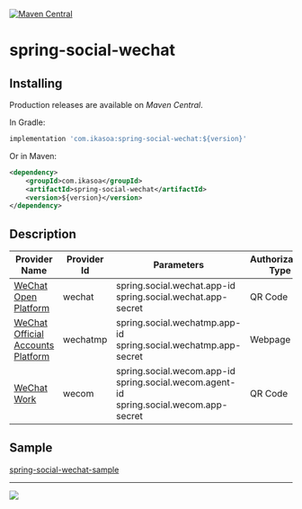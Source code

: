 [![Maven Central](https://maven-badges.herokuapp.com/maven-central/com.ikasoa/spring-social-wechat/badge.svg)](https://maven-badges.herokuapp.com/maven-central/com.ikasoa/spring-social-wechat)

# spring-social-wechat #

## Installing ##

Production releases are available on *Maven Central*.

In Gradle:

```groovy
implementation 'com.ikasoa:spring-social-wechat:${version}'
```

Or in Maven:

```xml
<dependency>
    <groupId>com.ikasoa</groupId>
    <artifactId>spring-social-wechat</artifactId>
    <version>${version}</version>
</dependency>
```

## Description ##

|  Provider Name   | Provider Id  | Parameters | Authorization Type |
|  ----  | ---- | ---- | ---- |
| [WeChat Open Platform](https://open.weixin.qq.com/)  | wechat | spring.social.wechat.app-id<br/>spring.social.wechat.app-secret | QR Code |
| [WeChat Official Accounts Platform](https://mp.weixin.qq.com/)  | wechatmp | spring.social.wechatmp.app-id<br/>spring.social.wechatmp.app-secret | Webpage |
| [WeChat Work](https://work.weixin.qq.com/)  | wecom | spring.social.wecom.app-id<br/>spring.social.wecom.agent-id<br/>spring.social.wecom.app-secret | QR Code |

## Sample ##

[spring-social-wechat-sample](https://github.com/venwyhk/spring-social-wechat-sample)

***

[![](https://i.creativecommons.org/l/by-nc-sa/4.0/88x31.png)](https://creativecommons.org/licenses/by-nc-sa/4.0/)&nbsp;&nbsp;
